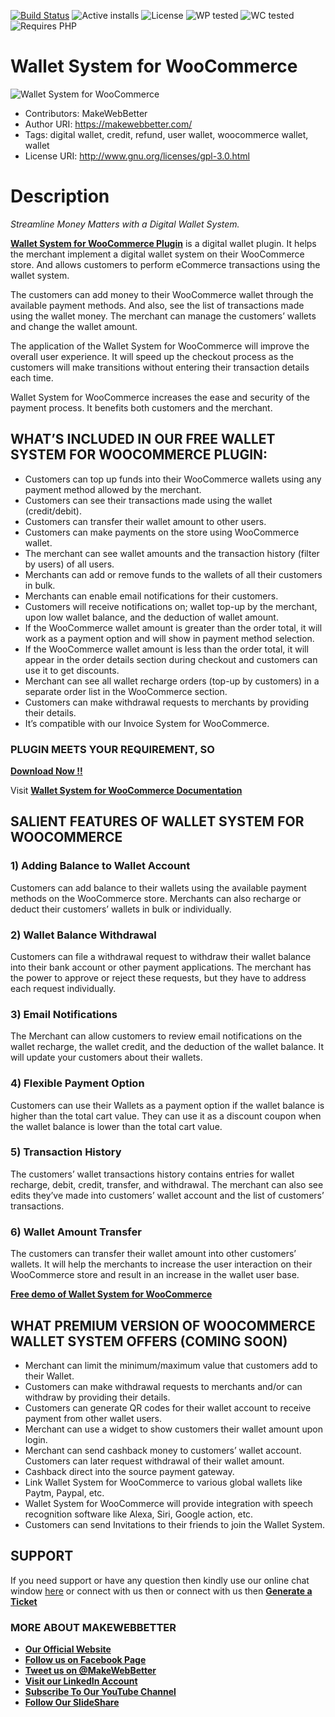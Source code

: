 [![Build Status](https://img.shields.io/travis/twbs/bootstrap/v4-dev.svg)](https://travis-ci.org/twbs/bootstrap) ![Active installs](https://img.shields.io/badge/Active-100%2B-brightgreen) ![License](https://img.shields.io/badge/License-GPLv3%20or%20later-yellowgreen) ![WP tested](https://img.shields.io/badge/WP%20tested-5.7.2-brightgreen) ![WC tested](https://img.shields.io/badge/WC%20tested-5.2.0-brightgreen) ![Requires PHP](https://img.shields.io/badge/Requires%20PHP-5.6-blue)
# Wallet System for WooCommerce
![Wallet System for WooCommerce](https://ps.w.org/wallet-system-for-woocommerce/assets/banner-772x250.png?rev=2534294)
* Contributors: MakeWebBetter
* Author URI: https://makewebbetter.com/
* Tags: digital wallet, credit, refund, user wallet, woocommerce wallet, wallet
* License URI: http://www.gnu.org/licenses/gpl-3.0.html 

# Description
_Streamline Money Matters with a Digital Wallet System._

**[Wallet System for WooCommerce Plugin](https://wordpress.org/plugins/wallet-system-for-woocommerce/)** is a digital wallet plugin. It helps the merchant implement a digital wallet system on their WooCommerce store. And allows customers to perform eCommerce transactions using the wallet system.

The customers can add money to their WooCommerce wallet through the available payment methods. And also, see the list of transactions made using the wallet money. The merchant can manage the customers’ wallets and change the wallet amount. 

The application of the Wallet System for WooCommerce will improve the overall user experience. It will speed up the checkout process as the customers will make transitions without entering their transaction details each time. 

Wallet System for WooCommerce increases the ease and security of the payment process. It benefits both customers and the merchant. 

## WHAT’S INCLUDED IN OUR FREE WALLET SYSTEM FOR WOOCOMMERCE PLUGIN:

- Customers can top up funds into their WooCommerce wallets using any payment method allowed by the merchant. 
- Customers can see their transactions made using the wallet (credit/debit). 
- Customers can transfer their wallet amount to other users. 
- Customers can make payments on the store using WooCommerce wallet. 
- The merchant can see wallet amounts and the transaction history (filter by users) of all users. 
- Merchants can add or remove funds to the wallets of all their customers in bulk. 
- Merchants can enable email notifications for their customers. 
- Customers will receive notifications on; wallet top-up by the merchant, upon low wallet balance, and the deduction of wallet amount. 
- If the WooCommerce wallet amount is greater than the order total, it will work as a payment option and will show in payment method selection. 
- If the WooCommerce wallet amount is less than the order total, it will appear in the order details section during checkout and customers can use it to get discounts.
- Merchant can see all wallet recharge orders (top-up by customers) in a separate order list in the WooCommerce section. 
- Customers can make withdrawal requests to merchants by providing their details. 
- It’s compatible with our Invoice System for WooCommerce. 

### PLUGIN MEETS YOUR REQUIREMENT, SO 
[**Download Now !!**](https://downloads.wordpress.org/plugin/wallet-system-for-woocommerce.zip) 

Visit [**Wallet System for WooCommerce Documentation**](https://docs.makewebbetter.com/wallet-system-for-woocommerce/?utm_source=MWB-wallet-git&utm_medium=MWB-git-Page&utm_campaign=MWB-doc)

## SALIENT FEATURES OF WALLET SYSTEM FOR WOOCOMMERCE

### 1) Adding Balance to Wallet Account
Customers can add balance to their wallets using the available payment methods on the WooCommerce store. Merchants can also recharge or deduct their customers’ wallets in bulk or individually. 

### 2) Wallet Balance Withdrawal
Customers can file a withdrawal request to withdraw their wallet balance into their bank account or other payment applications. The merchant has the power to approve or reject these requests, but they have to address each request individually. 

### 3) Email Notifications
The Merchant can allow customers to review email notifications on the wallet recharge, the wallet credit, and the deduction of the wallet balance. It will update your customers about their wallets. 

### 4) Flexible Payment Option
Customers can use their Wallets as a payment option if the wallet balance is higher than the total cart value. They can use it as a discount coupon when the wallet balance is lower than the total cart value. 

### 5) Transaction History
The customers’ wallet transactions history contains entries for wallet recharge, debit, credit, transfer, and withdrawal. The merchant can also see edits they’ve made into customers’ wallet account and the list of customers’ transactions. 

### 6) Wallet Amount Transfer
The customers can transfer their wallet amount into other customers’ wallets. It will help the merchants to increase the user interaction on their WooCommerce store and result in an increase in the wallet user base. 

 [**Free demo of Wallet System for WooCommerce**](https://demo.makewebbetter.com/wallet-system-for-woocommerce/?utm_source=MWB-wallet-git&utm_medium=MWB-git-Page&utm_campaign=MWB-demo)
 
## WHAT PREMIUM VERSION OF WOOCOMMERCE  WALLET SYSTEM OFFERS (COMING SOON)

- Merchant can limit the minimum/maximum value that customers add to their Wallet. 
- Customers can make withdrawal requests to merchants and/or can withdraw by providing their details. 
- Customers can generate QR codes for their wallet account to receive payment from other wallet users. 
- Merchant can use a widget to show customers their wallet amount upon login. 
- Merchant can send cashback money to customers’ wallet account. Customers can later request withdrawal of their wallet amount.  
- Cashback direct into the source payment gateway. 
- Link Wallet System for WooCommerce to various global wallets like Paytm, Paypal, etc.
- Wallet System for WooCommerce will provide integration with speech recognition software like Alexa, Siri, Google action, etc.
- Customers can send Invitations to their friends to join the Wallet System. 

## SUPPORT
If you need support or have any question then kindly use our online chat window [here](https://makewebbetter.com/?utm_source=MWB-wallet-github&utm_medium=MWB-github-page&utm_campaign=MWB-wallet-git) or  connect with us then or  connect with us then [**Generate a Ticket**](https://makewebbetter.com/submit-query/?utm_source=MWB-wallet-github&utm_medium=MWB-github-page&utm_campaign=MWB-wallet-git)

### **MORE ABOUT MAKEWEBBETTER**

- [**Our Official Website**](https://makewebbetter.com/?utm_source=MWB-wallet-git&utm_medium=MWB-git&utm_campaign=git)
- [**Follow us on Facebook Page**](https://www.facebook.com/makewebbetter)
- [**Tweet us on @MakeWebBetter**](https://twitter.com/makewebbetter)
- [**Visit our LinkedIn Account**](https://www.linkedin.com/company/makewebbetter)
- [**Subscribe To Our YouTube Channel**](https://www.youtube.com/channel/UC7nYNf0JETOwW3GOD_EW2Ag)
- [**Follow Our SlideShare**](https://www.slideshare.net/MakeWebBetter)
